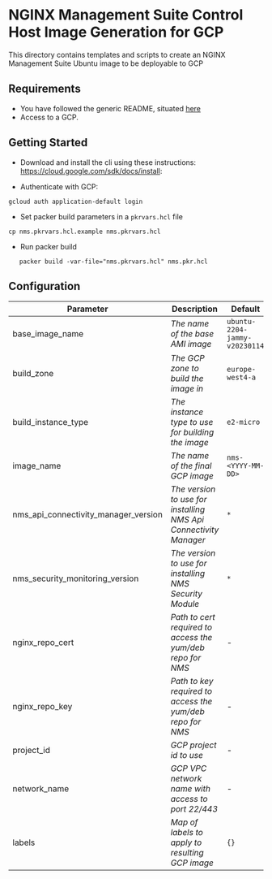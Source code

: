 # NGINX Management Suite Control Host Image Generation for GCP

This directory contains templates and scripts to create an NGINX Management Suite Ubuntu image to be deployable to GCP

## Requirements

- You have followed the generic README, situated [here](../../README.md)
- Access to a GCP.

## Getting Started

- Download and install the cli using these instructions: https://cloud.google.com/sdk/docs/install:

- Authenticate with GCP:

```shell
gcloud auth application-default login
```

- Set packer build parameters in a `pkrvars.hcl` file

```shell
cp nms.pkrvars.hcl.example nms.pkrvars.hcl
```

- Run packer build

```shell
   packer build -var-file="nms.pkrvars.hcl" nms.pkr.hcl
```

## Configuration

| Parameter                            | Description                                                      | Default                       | Required |
|--------------------------------------|------------------------------------------------------------------| ----------------------------- | -------- |
| base_image_name                      | _The name of the base AMI image_                                 | `ubuntu-2204-jammy-v20230114` | No       |
| build_zone                           | _The GCP zone to build the image in_                             | `europe-west4-a`              | No       |
| build_instance_type                  | _The instance type to use for building the image_                | `e2-micro`                    | No       |
| image_name                           | _The name of the final GCP image_                                | `nms-<YYYY-MM-DD>`            | No       |
| nms_api_connectivity_manager_version | _The version to use for installing NMS Api Connectivity Manager_ | `*`                           | No       |
| nms_security_monitoring_version      | _The version to use for installing NMS Security Module_          | `*`                           | No       |
| nginx_repo_cert                      | _Path to cert required to access the yum/deb repo for NMS_       | -                             | Yes      |
| nginx_repo_key                       | _Path to key required to access the yum/deb repo for NMS_        | -                             | Yes      |
| project_id                           | _GCP project id to use_                                          | -                             | Yes      |
| network_name                         | _GCP VPC network name with access to port 22/443_                | -                             | Yes      |
| labels                               | _Map of labels to apply to resulting GCP image_                  | `{}`                          | No       |
